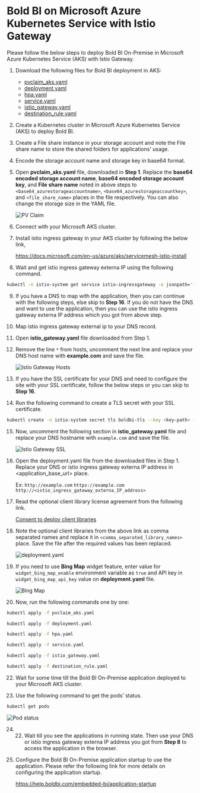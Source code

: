 # Bold BI on Microsoft Azure Kubernetes Service with Istio Gateway
Please follow the below steps to deploy Bold BI On-Premise in Microsoft Azure Kubernetes Service (AKS) with Istio Gateway.

1. Download the following files for Bold BI deployment in AKS:

    * [pvclaim_aks.yaml](https://raw.githubusercontent.com/boldbi/boldbi-kubernetes/v4.1.36_istio_gateway/deploy/pvclaim_aks.yaml)
    * [deployment.yaml](https://raw.githubusercontent.com/boldbi/boldbi-kubernetes/v4.1.36_istio_gateway/deploy/deployment.yaml)
    * [hpa.yaml](https://raw.githubusercontent.com/boldbi/boldbi-kubernetes/v4.1.36_istio_gateway/deploy/hpa.yaml)
    * [service.yaml](https://raw.githubusercontent.com/boldbi/boldbi-kubernetes/v4.1.36_istio_gateway/deploy/service.yaml)
    * [istio_gateway.yaml](https://raw.githubusercontent.com/boldbi/boldbi-kubernetes/v4.1.36_istio_gateway/deploy/istio_gateway.yaml)
    * [destination_rule.yaml](https://raw.githubusercontent.com/boldbi/boldbi-kubernetes/v4.1.36_istio_gateway/deploy/destination_rule.yaml)

2. Create a Kubernetes cluster in Microsoft Azure Kubernetes Service (AKS) to deploy Bold BI.

3. Create a File share instance in your storage account and note the File share name to store the shared folders for applications’ usage.

4. Encode the storage account name and storage key in base64 format.

5. Open **pvclaim_aks.yaml** file, downloaded in **Step 1**. Replace the **base64 encoded storage account name**, **base64 encoded storage account key**, and **File share name** noted in above steps to `<base64_azurestorageaccountname>`, `<base64_azurestorageaccountkey>`, and `<file_share_name>` places in the file respectively. You can also change the storage size in the YAML file.

    ![PV Claim](images/aks_pvclaim.png)

6. Connect with your Microsoft AKS cluster.

7.	Install istio ingress gateway in your AKS cluster by following the below link,

    https://docs.microsoft.com/en-us/azure/aks/servicemesh-istio-install

8.	Wait and get istio ingress gateway externa IP using the following command.

```sh
kubectl -n istio-system get service istio-ingressgateway -o jsonpath='{.status.loadBalancer.ingress[0].ip}'
```

9.	If you have a DNS to map with the application, then you can continue with the following steps, else skip to **Step 16**. If you do not have the DNS and want to use the application, then you can use the istio ingress gateway externa IP address which you got from above step.

10.	Map istio ingress gateway external ip to your DNS record.

11.	Open **istio_gateway.yaml** file downloaded from Step 1.

12.	Remove the line `*` from hosts, uncomment the next line and replace your DNS host name with **example.com** and save the file.

    ![Istio Gateway Hosts](images/istio_gateway_host.png)

13.	If you have the SSL certificate for your DNS and need to configure the site with your SSL certificate, follow the below steps or you can skip to **Step 16**.

14.	Run the following command to create a TLS secret with your SSL certificate.

```sh
kubectl create -n istio-system secret tls boldbi-tls --key <key-path> --cert <certificate-path>
```

15.	Now, uncomment the following section in **istio_gateway.yaml** file and replace your DNS hostname with `example.com` and save the file.

    ![Istio Gateway SSL](images/istio_gateway_ssl.png)

16.	Open the deployment.yaml file from the downloaded files in Step 1. Replace your DNS or istio ingress gateway externa IP address in <application_base_url> place.

    Ex: 
        `http://example.com`
        `https://example.com`
        `http://<istio_ingress_gateway_externa_IP_address>`

19. Read the optional client library license agreement from the following link.

    [Consent to deploy client libraries](../docs/consent-to-deploy-client-libraries.md)

20. Note the optional client libraries from the above link as comma separated names and replace it in `<comma_separated_library_names>` place. Save the file after the required values has been replaced.

    ![deployment.yaml](images/deployment_yaml.png) 

20. If you need to use **Bing Map** widget feature, enter value for `widget_bing_map_enable` environment variable as `true` and API key in `widget_bing_map_api_key` value on **deployment.yaml** file.

    ![Bing Map](images/bing_map_key.png) 

21. Now, run the following commands one by one:

```sh
kubectl apply -f pvclaim_aks.yaml
```

```sh
kubectl apply -f deployment.yaml
```

```sh
kubectl apply -f hpa.yaml
```

```sh
kubectl apply -f service.yaml
```

```sh
kubectl apply -f istio_gateway.yaml
```

```sh
kubectl apply -f destination_rule.yaml
```

22. Wait for some time till the Bold BI On-Premise application deployed to your Microsoft AKS cluster.

23. Use the following command to get the pods’ status.

```sh
kubectl get pods
```
![Pod status](images/pod_status.png) 

24. 22.	Wait till you see the applications in running state. Then use your DNS or istio ingress gateway externa IP address you got from **Step 8** to access the application in the browser.

25.	Configure the Bold BI On-Premise application startup to use the application. Please refer the following link for more details on configuring the application startup.
    
    https://help.boldbi.com/embedded-bi/application-startup